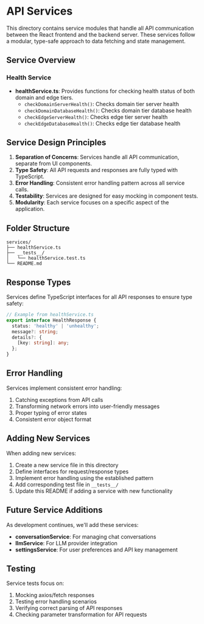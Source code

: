# API Services

This directory contains service modules that handle all API communication between the React frontend and the backend server. These services follow a modular, type-safe approach to data fetching and state management.

## Service Overview

### Health Service

- **healthService.ts**: Provides functions for checking health status of both domain and edge tiers.
  - `checkDomainServerHealth()`: Checks domain tier server health
  - `checkDomainDatabaseHealth()`: Checks domain tier database health
  - `checkEdgeServerHealth()`: Checks edge tier server health
  - `checkEdgeDatabaseHealth()`: Checks edge tier database health

## Service Design Principles

1. **Separation of Concerns**: Services handle all API communication, separate from UI components.
2. **Type Safety**: All API requests and responses are fully typed with TypeScript.
3. **Error Handling**: Consistent error handling pattern across all service calls.
4. **Testability**: Services are designed for easy mocking in component tests.
5. **Modularity**: Each service focuses on a specific aspect of the application.

## Folder Structure

```
services/
├── healthService.ts
├── __tests__/
│   └── healthService.test.ts
└── README.md
```

## Response Types

Services define TypeScript interfaces for all API responses to ensure type safety:

```typescript
// Example from healthService.ts
export interface HealthResponse {
  status: 'healthy' | 'unhealthy';
  message?: string;
  details?: {
    [key: string]: any;
  };
}
```

## Error Handling

Services implement consistent error handling:

1. Catching exceptions from API calls
2. Transforming network errors into user-friendly messages
3. Proper typing of error states
4. Consistent error object format

## Adding New Services

When adding new services:

1. Create a new service file in this directory
2. Define interfaces for request/response types
3. Implement error handling using the established pattern
4. Add corresponding test file in `__tests__/`
5. Update this README if adding a service with new functionality

## Future Service Additions

As development continues, we'll add these services:

- **conversationService**: For managing chat conversations
- **llmService**: For LLM provider integration
- **settingsService**: For user preferences and API key management

## Testing

Service tests focus on:

1. Mocking axios/fetch responses
2. Testing error handling scenarios
3. Verifying correct parsing of API responses
4. Checking parameter transformation for API requests
